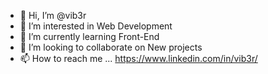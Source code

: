 - 👋 Hi, I’m @vib3r
- 👀 I’m interested in Web Development
- 🌱 I’m currently learning Front-End
- 💞️ I’m looking to collaborate on New projects
- 📫 How to reach me ... https://www.linkedin.com/in/vib3r/

<!---
--->
